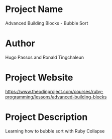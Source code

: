 # Project Name
Advanced Building Blocks - Bubble Sort
# Author
Hugo Passos and Ronald Tingchaleun
# Project Website
https://www.theodinproject.com/courses/ruby-programming/lessons/advanced-building-blocks
# Project Description
Learning how to bubble sort with Ruby
Collapse
